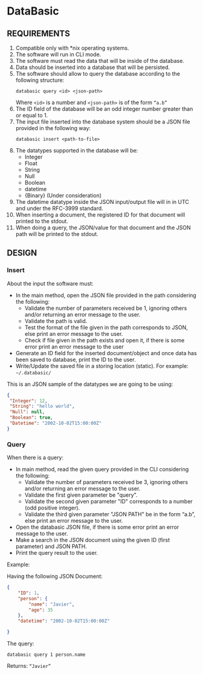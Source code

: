 # DataBasic

## REQUIREMENTS

1. Compatible only with *nix operating systems. 
1. The software will run in CLI mode.
1. The software must read the data that will be inside of the database.
1. Data should be inserted into a database that will be persisted.
1. The software should allow to query the database according to the following structure:
	```shell
	databasic query <id> <json-path>
	``` 
	Where `<id>` is a number and `<json-path>` is of the form `“a.b”`
1. The ID field of the database will be an odd integer number greater than or equal to 1.
1. The input file inserted into the database system should be a JSON file provided in the following way:
	```shell
	databasic insert <path-to-file>
	``` 
1. The datatypes supported in the database will be:
	- Integer
	- Float
	- String
	- Null
	- Boolean
	- datetime 
	- {Binary} (Under consideration) 
1. The datetime datatype inside the JSON input/output file will in in UTC and under the RFC-3999 standard.
1. When inserting a document, the registered ID for that document will printed to the stdout.
1. When doing a query, the JSON/value for that document and the JSON path will be printed to the stdout.


## DESIGN 

### Insert
About the input the software must:

- In the main method, open the JSON file provided in the path considering the following:
	- Validate the number of parameters received be 1, ignoring others and/or returning an error message to the user.
	- Validate the path is valid.
	- Test the format of the file given in the path corresponds to JSON, else print an error message to the user.
	- Check if file given in the path exists and open it, if there is some error print an error message to the user
- Generate an ID field for the inserted document/object and once data has been saved to database, print the ID to the user.
- Write/Update the saved file in a storing location (static). For example: `~/.databasic/`

This is an JSON sample of the datatypes we are going to be using:
```json
{
 "Integer": 12,
 "String": "hello world",
 "Null": null,
 "Boolean": true,
 "Datetime": "2002-10-02T15:00:00Z"
}
```

### Query
When there is a query:

- In main method, read the given query provided in the CLI considering the following:
	- Validate the number of parameters received be 3, ignoring others and/or returning an error message to the user.
	- Validate the first given parameter be "query".
	- Validate the second given parameter "ID" corresponds to a number (odd positive integer).
	- Validate the third given parameter "JSON PATH" be in the form “a.b”, else print an error message to the user.	
- Open the databasic JSON file, if there is some error print an error message to the user.
- Make a search in the JSON document using the given ID (first parameter) and JSON PATH.
- Print the query result to the user.

Example:

Having the following JSON Document:
```json
{
	"ID": 1, 
	"person": {
		"name": "Javier",
		"age": 35	
	},
	"datetime": "2002-10-02T15:00:00Z"

}
```

The query:
```shell
databasic query 1 person.name
```

Returns:
`“Javier”`

